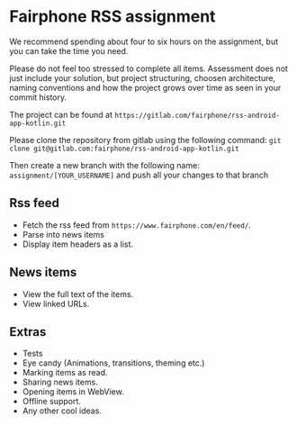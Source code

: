 # Fairphone RSS assignment


We recommend spending about four to six hours on the assignment, but you can take the time you need.


Please do not feel too stressed to complete all items. Assessment does not just include your
solution, but project structuring, choosen architecture, naming conventions 
and how the project grows over time as seen in your commit history.


The project can be found at `https://gitlab.com/fairphone/rss-android-app-kotlin.git`


Please clone the repository from gitlab using the following command:
`git clone git@gitlab.com:fairphone/rss-android-app-kotlin.git`

Then create a new branch with the following name:
`assignment/[YOUR_USERNAME]` and push all your changes to that branch

## Rss feed
* Fetch the rss feed from `https://www.fairphone.com/en/feed/`.
* Parse into news items
* Display item headers as a list.


## News items
* View the full text of the items.
* View linked URLs.


## Extras
* Tests
* Eye candy (Animations, transitions, theming etc.)
* Marking items as read.
* Sharing news items.
* Opening items in WebView.
* Offline support.
* Any other cool ideas.
